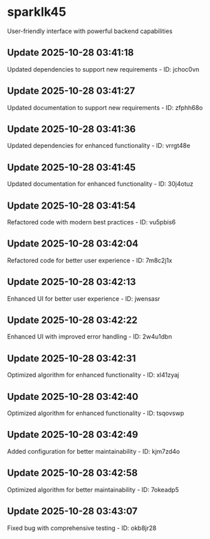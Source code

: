 # sparklk45
User-friendly interface with powerful backend capabilities

## Update 2025-10-28 03:41:18
Updated dependencies to support new requirements - ID: jchoc0vn


## Update 2025-10-28 03:41:27
Updated documentation to support new requirements - ID: zfphh68o


## Update 2025-10-28 03:41:36
Updated dependencies for enhanced functionality - ID: vrrgt48e


## Update 2025-10-28 03:41:45
Updated documentation for enhanced functionality - ID: 30j4otuz


## Update 2025-10-28 03:41:54
Refactored code with modern best practices - ID: vu5pbis6


## Update 2025-10-28 03:42:04
Refactored code for better user experience - ID: 7m8c2j1x


## Update 2025-10-28 03:42:13
Enhanced UI for better user experience - ID: jwensasr


## Update 2025-10-28 03:42:22
Enhanced UI with improved error handling - ID: 2w4u1dbn


## Update 2025-10-28 03:42:31
Optimized algorithm for enhanced functionality - ID: xl41zyaj


## Update 2025-10-28 03:42:40
Optimized algorithm for enhanced functionality - ID: tsqovswp


## Update 2025-10-28 03:42:49
Added configuration for better maintainability - ID: kjm7zd4o


## Update 2025-10-28 03:42:58
Optimized algorithm for better maintainability - ID: 7okeadp5


## Update 2025-10-28 03:43:07
Fixed bug with comprehensive testing - ID: okb8jr28

